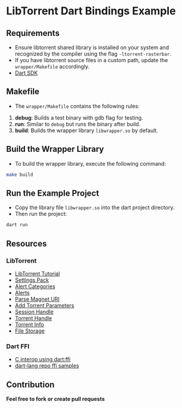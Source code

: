 # LibTorrent Dart Bindings Example

## Requirements

- Ensure libtorrent shared library is installed on your system and recognized by the compiler using the flag `-ltorrent-rasterbar`.
- If you have libtorrent source files in a custom path, update the `wrapper/Makefile` accordingly.
- [Dart SDK](https://dart.dev/get-dart)

## Makefile

- The `wrapper/Makefile` contains the following rules:

1. **debug**: Builds a test binary with gdb flag for testing.
2. **run**: Similar to `debug` but runs the binary after build.
3. **build**: Builds the wrapper library `libwrapper.so` by default.

## Build the Wrapper Library

- To build the wrapper library, execute the following command:

```sh
make build
```

## Run the Example Project

- Copy the library file `libwrapper.so` into the dart project directory.
- Then run the project:

```sh
dart run
```

## Resources

### LibTorrent

- [LibTorrent Tutorial](https://www.libtorrent.org/tutorial-ref.html)
- [Settings Pack](https://www.libtorrent.org/reference-Settings.html#settings_pack)
- [Alert Categories](https://www.libtorrent.org/reference-Alerts.html#alert-category-t)
- [Alerts](https://www.libtorrent.org/reference-Alerts.html#overview)
- [Parse Magnet URI](https://www.libtorrent.org/reference-Core.html#parse_magnet_uri())
- [Add Torrent Parameters](https://www.libtorrent.org/reference-Add_Torrent.html#add_torrent_params)
- [Session Handle](https://www.libtorrent.org/reference-Session.html#session_handle)
- [Torrent Handle](https://www.libtorrent.org/reference-Torrent_Handle.html#torrent_handle)
- [Torrent Info](https://www.libtorrent.org/reference-Torrent_Info.html#torrent_info)
- [File Storage](https://www.libtorrent.org/reference-Storage.html)

### Dart FFI

- [C interop using dart:ffi](https://dart.dev/interop/c-interop)
- [dart-lang repo ffi samples](https://github.com/dart-lang/samples/tree/main/ffi)

## Contribution

**Feel free to fork or create pull requests**
